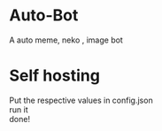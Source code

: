 # Auto-Bot
A auto meme, neko , image bot
# Self hosting 
Put the respective values in config.json<br>
run it <br>
done!
